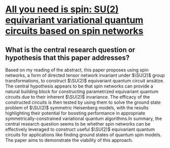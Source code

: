 # [All you need is spin: SU(2) equivariant variational quantum circuits   based on spin networks](https://arxiv.org/abs/2309.07250)

## What is the central research question or hypothesis that this paper addresses?

Based on my reading of the abstract, this paper proposes using spin networks, a form of directed tensor network invariant under $\SU(2)$ group transformations, to construct $\SU(2)$ equivariant quantum circuit ansätze. The central hypothesis appears to be that spin networks can provide a natural building block for constructing parametrized equivariant quantum circuits due to their inherent $\SU(2)$ invariance. The efficacy of the constructed circuits is then tested by using them to solve the ground state problem of $\SU(2)$ symmetric Heisenberg models, with the results highlighting their potential for boosting performance in appropriate symmetrically-constrained variational quantum algorithms.In summary, the central research question seems to be whether spin networks can be effectively leveraged to construct useful $\SU(2)$ equivariant quantum circuits for applications like finding ground states of quantum spin models. The paper aims to demonstrate the viability of this approach.
